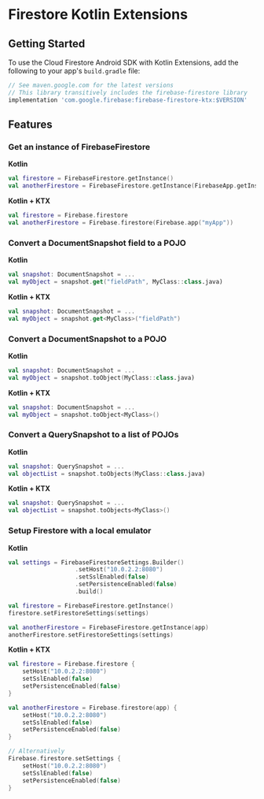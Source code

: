 # Firestore Kotlin Extensions

## Getting Started

To use the Cloud Firestore Android SDK with Kotlin Extensions, add the following
to your app's `build.gradle` file:

```groovy
// See maven.google.com for the latest versions
// This library transitively includes the firebase-firestore library
implementation 'com.google.firebase:firebase-firestore-ktx:$VERSION'
```

## Features

### Get an instance of FirebaseFirestore

**Kotlin**
```kotlin
val firestore = FirebaseFirestore.getInstance()
val anotherFirestore = FirebaseFirestore.getInstance(FirebaseApp.getInstance("myApp"))
```

**Kotlin + KTX**
```kotlin
val firestore = Firebase.firestore
val anotherFirestore = Firebase.firestore(Firebase.app("myApp"))
```

### Convert a DocumentSnapshot field to a POJO

**Kotlin**
```kotlin
val snapshot: DocumentSnapshot = ...
val myObject = snapshot.get("fieldPath", MyClass::class.java)
```

**Kotlin + KTX**
```kotlin
val snapshot: DocumentSnapshot = ...
val myObject = snapshot.get<MyClass>("fieldPath")
```

### Convert a DocumentSnapshot to a POJO

**Kotlin**
```kotlin
val snapshot: DocumentSnapshot = ...
val myObject = snapshot.toObject(MyClass::class.java)
```

**Kotlin + KTX**
```kotlin
val snapshot: DocumentSnapshot = ...
val myObject = snapshot.toObject<MyClass>()
```

### Convert a QuerySnapshot to a list of POJOs

**Kotlin**
```kotlin
val snapshot: QuerySnapshot = ...
val objectList = snapshot.toObjects(MyClass::class.java)
```

**Kotlin + KTX**
```kotlin
val snapshot: QuerySnapshot = ...
val objectList = snapshot.toObjects<MyClass>()
```

### Setup Firestore with a local emulator

**Kotlin**
```kotlin
val settings = FirebaseFirestoreSettings.Builder()
                   .setHost("10.0.2.2:8080")
                   .setSslEnabled(false)
                   .setPersistenceEnabled(false)
                   .build()

val firestore = FirebaseFirestore.getInstance()
firestore.setFirestoreSettings(settings)

val anotherFirestore = FirebaseFirestore.getInstance(app)
anotherFirestore.setFirestoreSettings(settings)
```

**Kotlin + KTX**
```kotlin
val firestore = Firebase.firestore {
    setHost("10.0.2.2:8080")
    setSslEnabled(false)
    setPersistenceEnabled(false)
}

val anotherFirestore = Firebase.firestore(app) {
    setHost("10.0.2.2:8080")
    setSslEnabled(false)
    setPersistenceEnabled(false)
}

// Alternatively
Firebase.firestore.setSettings {
    setHost("10.0.2.2:8080")
    setSslEnabled(false)
    setPersistenceEnabled(false)
}
```
